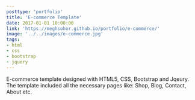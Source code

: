```yaml
---
posttype: 'portfolio'
title: 'E-commerce Template'
date: 2017-01-01 10:00:00
link: 'https://meghsohor.github.io/portfolio/e-commerce/'
image: '../../images/e-commerce.jpg'
tags:
- html
- css
- bootstrap
- jquery
---
```


E-commerce template designed with HTML5, CSS, Bootstrap and Jqeury. The template included all the necessary pages like: Shop, Blog, Contact, About etc.